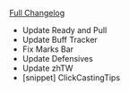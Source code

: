 [Full Changelog](https://github.com/enderneko/Cell/compare/r199-release...4cc172de92aacd281ab113dd78abcfa00c755b76)

- Update Ready and Pull
- Update Buff Tracker
- Fix Marks Bar
- Update Defensives
- Update zhTW
- [snippet] ClickCastingTips
